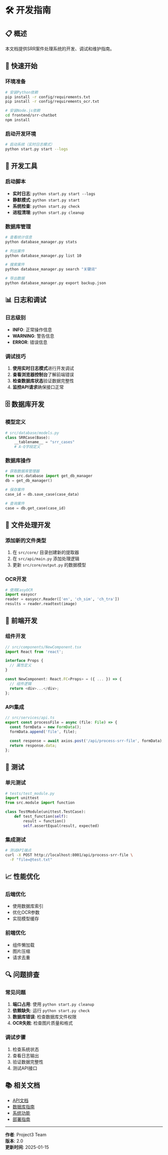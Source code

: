 # 🛠️ 开发指南

## 📋 概述

本文档提供SRR案件处理系统的开发、调试和维护指南。

## 🚀 快速开始

### 环境准备
```bash
# 安装Python依赖
pip install -r config/requirements.txt
pip install -r config/requirements_ocr.txt

# 安装Node.js依赖
cd frontend/srr-chatbot
npm install
```

### 启动开发环境
```bash
# 启动系统（实时日志模式）
python start.py start --logs
```

## 🔧 开发工具

### 启动脚本
- **实时日志**: `python start.py start --logs`
- **静默模式**: `python start.py start`
- **系统检查**: `python start.py check`
- **进程清理**: `python start.py cleanup`

### 数据库管理
```bash
# 查看统计信息
python database_manager.py stats

# 列出案件
python database_manager.py list 10

# 搜索案件
python database_manager.py search "关键词"

# 导出数据
python database_manager.py export backup.json
```

## 📊 日志和调试

### 日志级别
- **INFO**: 正常操作信息
- **WARNING**: 警告信息
- **ERROR**: 错误信息

### 调试技巧
1. **使用实时日志模式**进行开发调试
2. **查看浏览器控制台**了解前端错误
3. **检查数据库状态**验证数据完整性
4. **监控API请求**确保接口正常

## 🗄️ 数据库开发

### 模型定义
```python
# src/database/models.py
class SRRCase(Base):
    __tablename__ = "srr_cases"
    # A-Q字段定义
```

### 数据库操作
```python
# 获取数据库管理器
from src.database import get_db_manager
db = get_db_manager()

# 保存案件
case_id = db.save_case(case_data)

# 查询案件
case = db.get_case(case_id)
```

## 🔄 文件处理开发

### 添加新的文件类型
1. 在 `src/core/` 目录创建新的提取器
2. 在 `src/api/main.py` 添加处理逻辑
3. 更新 `src/core/output.py` 的数据模型

### OCR开发
```python
# 使用EasyOCR
import easyocr
reader = easyocr.Reader(['en', 'ch_sim', 'ch_tra'])
results = reader.readtext(image)
```

## 🎨 前端开发

### 组件开发
```typescript
// src/components/NewComponent.tsx
import React from 'react';

interface Props {
  // 属性定义
}

const NewComponent: React.FC<Props> = ({ ... }) => {
  // 组件逻辑
  return <div>...</div>;
};
```

### API集成
```typescript
// src/services/api.ts
export const processFile = async (file: File) => {
  const formData = new FormData();
  formData.append('file', file);
  
  const response = await axios.post('/api/process-srr-file', formData);
  return response.data;
};
```

## 🧪 测试

### 单元测试
```python
# tests/test_module.py
import unittest
from src.module import function

class TestModule(unittest.TestCase):
    def test_function(self):
        result = function()
        self.assertEqual(result, expected)
```

### 集成测试
```bash
# 测试API端点
curl -X POST http://localhost:8001/api/process-srr-file \
  -F "file=@test.txt"
```

## 📈 性能优化

### 后端优化
- 使用数据库索引
- 优化OCR参数
- 实现模型缓存

### 前端优化
- 组件懒加载
- 图片压缩
- 请求去重

## 🔍 问题排查

### 常见问题
1. **端口占用**: 使用 `python start.py cleanup`
2. **依赖缺失**: 运行 `python start.py check`
3. **数据库错误**: 检查数据库文件权限
4. **OCR失败**: 检查图片质量和格式

### 调试步骤
1. 检查系统状态
2. 查看日志输出
3. 验证数据完整性
4. 测试API接口

## 📚 相关文档

- [API文档](API_DOCUMENTATION.md)
- [数据库指南](DATABASE_GUIDE.md)
- [系统功能](SYSTEM_FEATURES.md)
- [部署指南](DEPLOYMENT_GUIDE.md)

---

**作者**: Project3 Team  
**版本**: 2.0  
**更新时间**: 2025-01-15
